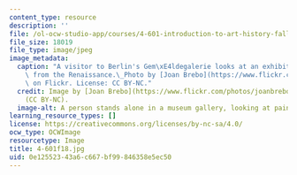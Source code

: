 ```yaml
---
content_type: resource
description: ''
file: /ol-ocw-studio-app/courses/4-601-introduction-to-art-history-fall-2018/0e12552343a6c667bf99846358e5ec50_4-601f18.jpg
file_size: 18019
file_type: image/jpeg
image_metadata:
  caption: "A visitor to Berlin's Gem\xE4ldegalerie looks at an exhibition of paintings\
    \ from the Renaissance.\_Photo by [Joan Brebo](https://www.flickr.com/photos/joanbrebo/38529061284/)\
    \ on Flickr. License: CC BY-NC."
  credit: Image by [Joan Brebo](https://www.flickr.com/photos/joanbrebo/) on Flickr
    (CC BY-NC).
  image-alt: A person stands alone in a museum gallery, looking at paintings.
learning_resource_types: []
license: https://creativecommons.org/licenses/by-nc-sa/4.0/
ocw_type: OCWImage
resourcetype: Image
title: 4-601f18.jpg
uid: 0e125523-43a6-c667-bf99-846358e5ec50
---
```

